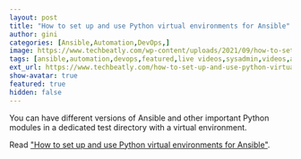 ```yaml
---
layout: post
title: "How to set up and use Python virtual environments for Ansible"
author: gini
categories: [Ansible,Automation,DevOps,]
image: https://www.techbeatly.com/wp-content/uploads/2021/09/how-to-set-up-and-use-python-virtual-environments-for-ansible-2-1024x683.png
tags: [ansible,automation,devops,featured,live videos,sysadmin,videos,ansible command,ansible doc,ansible playbook,ansible python venv,ansible python virtualenv,ansible training,python virtual environment for ansible,python virtualenv for ansible,test ansible in python venv,]
ext_url: https://www.techbeatly.com/how-to-set-up-and-use-python-virtual-environments-for-ansible/
show-avatar: true
featured: true
hidden: false
---
```


You can have different versions of Ansible and other important Python modules in a dedicated test directory with a virtual environment.

Read ["How to set up and use Python virtual environments for Ansible"](https://www.techbeatly.com/how-to-set-up-and-use-python-virtual-environments-for-ansible/).
